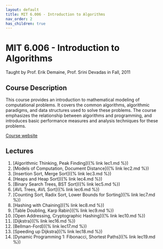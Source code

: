 ```yaml
---
layout: default
title: MIT 6.006 - Introduction to Algorithms
nav_order: 2
has_children: true
---
```


# MIT 6.006 - Introduction to Algorithms
Taught by Prof. Erik Demaine, Prof. Srini Devadas in Fall, 2011

## Course Description
This course provides an introduction to mathematical modeling of 
computational problems. It covers the common algorithms, algorithmic 
paradigms, and data structures used to solve these problems. The course 
emphasizes the relationship between algorithms and programming, and 
introduces basic performance measures and analysis techniques for these 
problems.

[Course website](https://ocw.mit.edu/courses/6-006-introduction-to-algorithms-fall-2011/)

## Lectures
1. [Algorithmic Thinking, Peak Finding]({% link lec1.md %})
2. [Models of Computation, Document Distance]({% link lec2.md %})
3. [Insertion Sort, Merge Sort]({% link lec3.md %})
4. [Heaps and Heap Sort]({% link lec4.md %})
5. [Binary Search Trees, BST Sort]({% link lec5.md %})
6. [AVL Trees, AVL Sort]({% link lec6.md %})
7. [Counting Sort, Radix Sort, Lower Bounds for Sorting]({% link lec7.md %})
8. [Hashing with Chaining]({% link lec8.md %})
9. [Table Doubling, Karp Rabin]({% link lec9.md %})
10. [Open Addressing, Cryptographic Hashing]({% link lec10.md %})
16. [Dijkstra]({% link lec16.md %})
17. [Bellman-Ford]({% link lec17.md %})
18. [Speeding up Dijkstra]({% link lec18.md %})
19. [Dynamic Programming 1: Fibonacci, Shortest Paths]({% link lec19.md %})